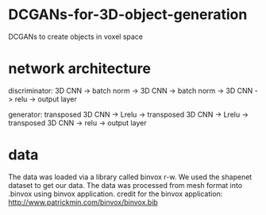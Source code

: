 # DCGANs-for-3D-object-generation

DCGANs to create objects in voxel space

# network architecture

discriminator: 3D CNN -> batch norm -> 3D CNN -> batch norm -> 3D CNN -> relu -> output layer

generator: transposed 3D CNN -> Lrelu -> transposed 3D CNN -> Lrelu -> transposed 3D CNN -> relu -> output layer

# data

The data was loaded via a library called binvox r-w.
We used the shapenet dataset to get our data.
The data was processed from mesh format into .binvox using binvox application.
credit for the binvox application: http://www.patrickmin.com/binvox/binvox.bib

































